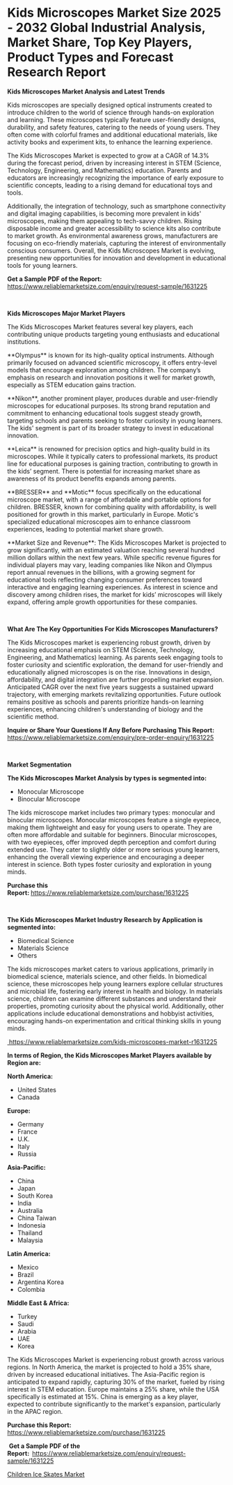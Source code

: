 <p><h1>Kids Microscopes Market Size 2025 - 2032 Global Industrial Analysis, Market Share, Top Key Players, Product Types and Forecast Research Report</h1></p><p><strong>Kids Microscopes Market Analysis and Latest Trends</strong></p>
<p><p>Kids microscopes are specially designed optical instruments created to introduce children to the world of science through hands-on exploration and learning. These microscopes typically feature user-friendly designs, durability, and safety features, catering to the needs of young users. They often come with colorful frames and additional educational materials, like activity books and experiment kits, to enhance the learning experience.</p><p>The Kids Microscopes Market is expected to grow at a CAGR of 14.3% during the forecast period, driven by increasing interest in STEM (Science, Technology, Engineering, and Mathematics) education. Parents and educators are increasingly recognizing the importance of early exposure to scientific concepts, leading to a rising demand for educational toys and tools. </p><p>Additionally, the integration of technology, such as smartphone connectivity and digital imaging capabilities, is becoming more prevalent in kids' microscopes, making them appealing to tech-savvy children. Rising disposable income and greater accessibility to science kits also contribute to market growth. As environmental awareness grows, manufacturers are focusing on eco-friendly materials, capturing the interest of environmentally conscious consumers. Overall, the Kids Microscopes Market is evolving, presenting new opportunities for innovation and development in educational tools for young learners.</p></p>
<p><strong>Get a Sample PDF of the Report:&nbsp;</strong> <a href="https://www.reliablemarketsize.com/enquiry/request-sample/1631225?utm_campaign=2314&utm_medium=2&utm_source=Github&utm_content=ia&utm_term=29032025&utm_id=kids-microscopes">https://www.reliablemarketsize.com/enquiry/request-sample/1631225</a></p>
<p>&nbsp;</p>
<p><strong>Kids Microscopes Major Market Players</strong></p>
<p><p>The Kids Microscopes Market features several key players, each contributing unique products targeting young enthusiasts and educational institutions. </p><p>**Olympus** is known for its high-quality optical instruments. Although primarily focused on advanced scientific microscopy, it offers entry-level models that encourage exploration among children. The company’s emphasis on research and innovation positions it well for market growth, especially as STEM education gains traction.</p><p>**Nikon**, another prominent player, produces durable and user-friendly microscopes for educational purposes. Its strong brand reputation and commitment to enhancing educational tools suggest steady growth, targeting schools and parents seeking to foster curiosity in young learners. The kids' segment is part of its broader strategy to invest in educational innovation.</p><p>**Leica** is renowned for precision optics and high-quality build in its microscopes. While it typically caters to professional markets, its product line for educational purposes is gaining traction, contributing to growth in the kids’ segment. There is potential for increasing market share as awareness of its product benefits expands among parents.</p><p>**BRESSER** and **Motic** focus specifically on the educational microscope market, with a range of affordable and portable options for children. BRESSER, known for combining quality with affordability, is well positioned for growth in this market, particularly in Europe. Motic's specialized educational microscopes aim to enhance classroom experiences, leading to potential market share growth.</p><p>**Market Size and Revenue**: The Kids Microscopes Market is projected to grow significantly, with an estimated valuation reaching several hundred million dollars within the next few years. While specific revenue figures for individual players may vary, leading companies like Nikon and Olympus report annual revenues in the billions, with a growing segment for educational tools reflecting changing consumer preferences toward interactive and engaging learning experiences. As interest in science and discovery among children rises, the market for kids’ microscopes will likely expand, offering ample growth opportunities for these companies.</p></p>
<p>&nbsp;</p>
<p><strong>What Are The Key Opportunities For Kids Microscopes Manufacturers?</strong></p>
<p><p>The Kids Microscopes market is experiencing robust growth, driven by increasing educational emphasis on STEM (Science, Technology, Engineering, and Mathematics) learning. As parents seek engaging tools to foster curiosity and scientific exploration, the demand for user-friendly and educationally aligned microscopes is on the rise. Innovations in design, affordability, and digital integration are further propelling market expansion. Anticipated CAGR over the next five years suggests a sustained upward trajectory, with emerging markets revitalizing opportunities. Future outlook remains positive as schools and parents prioritize hands-on learning experiences, enhancing children's understanding of biology and the scientific method.</p></p>
<p><strong>Inquire or Share Your Questions If Any Before Purchasing This Report:</strong> <a href="https://www.reliablemarketsize.com/enquiry/pre-order-enquiry/1631225?utm_campaign=2314&utm_medium=2&utm_source=Github&utm_content=ia&utm_term=29032025&utm_id=kids-microscopes">https://www.reliablemarketsize.com/enquiry/pre-order-enquiry/1631225</a></p>
<p>&nbsp;</p>
<p><strong>Market Segmentation</strong></p>
<p><strong>The Kids Microscopes Market Analysis by types is segmented into:</strong></p>
<p><ul><li>Monocular Microscope</li><li>Binocular Microscope</li></ul></p>
<p><p>The kids microscope market includes two primary types: monocular and binocular microscopes. Monocular microscopes feature a single eyepiece, making them lightweight and easy for young users to operate. They are often more affordable and suitable for beginners. Binocular microscopes, with two eyepieces, offer improved depth perception and comfort during extended use. They cater to slightly older or more serious young learners, enhancing the overall viewing experience and encouraging a deeper interest in science. Both types foster curiosity and exploration in young minds.</p></p>
<p><strong>Purchase this Report:&nbsp;</strong><a href="https://www.reliablemarketsize.com/purchase/1631225?utm_campaign=2314&utm_medium=2&utm_source=Github&utm_content=ia&utm_term=29032025&utm_id=kids-microscopes">https://www.reliablemarketsize.com/purchase/1631225</a></p>
<p>&nbsp;</p>
<p><strong>The Kids Microscopes Market Industry Research by Application is segmented into:</strong></p>
<p><ul><li>Biomedical Science</li><li>Materials Science</li><li>Others</li></ul></p>
<p><p>The kids microscopes market caters to various applications, primarily in biomedical science, materials science, and other fields. In biomedical science, these microscopes help young learners explore cellular structures and microbial life, fostering early interest in health and biology. In materials science, children can examine different substances and understand their properties, promoting curiosity about the physical world. Additionally, other applications include educational demonstrations and hobbyist activities, encouraging hands-on experimentation and critical thinking skills in young minds.</p></p>
<p><a href="https://www.reliablemarketsize.com/kids-microscopes-market-r1631225?utm_campaign=2314&utm_medium=2&utm_source=Github&utm_content=ia&utm_term=29032025&utm_id=kids-microscopes">&nbsp;https://www.reliablemarketsize.com/kids-microscopes-market-r1631225</a></p>
<p><strong>In terms of Region, the Kids Microscopes Market Players available by Region are:</strong></p>
<p>
    <p> <strong> North America: </strong>
        <ul>
            <li>United States</li>
            <li>Canada</li>
        </ul>
        </p> 
    <p> <strong> Europe: </strong>
        <ul>
            <li>Germany</li>
            <li>France</li>
            <li>U.K.</li>
            <li>Italy</li>
            <li>Russia</li>
        </ul>
        </p> 
    <p> <strong> Asia-Pacific: </strong>
        <ul>
            <li>China</li>
            <li>Japan</li>
            <li>South Korea</li>
            <li>India</li>
            <li>Australia</li>
            <li>China Taiwan</li>
            <li>Indonesia</li>
            <li>Thailand</li>
            <li>Malaysia</li>
        </ul>
        </p> 
    <p> <strong> Latin America: </strong>
        <ul>
            <li>Mexico</li>
            <li>Brazil</li>
            <li>Argentina Korea</li>
            <li>Colombia</li>
        </ul>
        </p> 
    <p> <strong> Middle East & Africa: </strong>
        <ul>
            <li>Turkey</li>
            <li>Saudi</li>
            <li>Arabia</li>
            <li>UAE</li>
            <li>Korea</li>
        </ul>
    </p>
    </p>
<p><p>The Kids Microscopes Market is experiencing robust growth across various regions. In North America, the market is projected to hold a 35% share, driven by increased educational initiatives. The Asia-Pacific region is anticipated to expand rapidly, capturing 30% of the market, fueled by rising interest in STEM education. Europe maintains a 25% share, while the USA specifically is estimated at 15%. China is emerging as a key player, expected to contribute significantly to the market's expansion, particularly in the APAC region.</p></p>
<p><strong>Purchase this Report: </strong><a href="https://www.reliablemarketsize.com/purchase/1631225?utm_campaign=2314&utm_medium=2&utm_source=Github&utm_content=ia&utm_term=29032025&utm_id=kids-microscopes">https://www.reliablemarketsize.com/purchase/1631225</a></p>
<p>&nbsp;<strong>Get a Sample PDF of the Report:&nbsp;&nbsp;</strong><a href="https://www.reliablemarketsize.com/enquiry/request-sample/1631225?utm_campaign=2314&utm_medium=2&utm_source=Github&utm_content=ia&utm_term=29032025&utm_id=kids-microscopes">https://www.reliablemarketsize.com/enquiry/request-sample/1631225</a></p>
<p><strong></strong></p>
<p><p><a href="https://github.com/rileymgdorcas/Market-Research-Report-List-1/blob/main/children-ice-skates-market.md?utm_campaign=2314&utm_medium=2&utm_source=Github&utm_content=ia&utm_term=29032025&utm_id=kids-microscopes">Children Ice Skates Market</a></p></p>